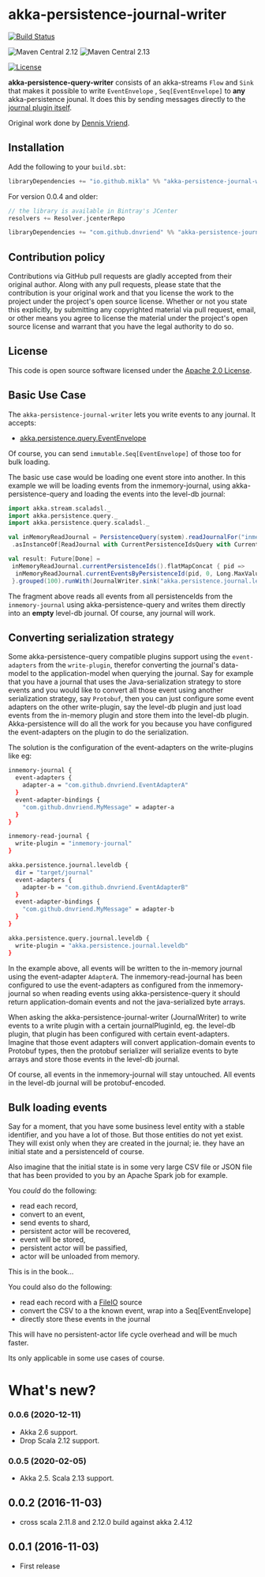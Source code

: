 # akka-persistence-journal-writer

[![Build Status](https://travis-ci.org/mikla/akka-persistence-jounal-writer.svg?branch=master)](https://travis-ci.org/github/mikla/akka-persistence-jounal-writer)

![Maven Central 2.12](https://img.shields.io/maven-central/v/io.github.mikla/akka-persistence-journal-writer_2.12.svg?label=Scala%202.12)
![Maven Central 2.13](https://img.shields.io/maven-central/v/io.github.mikla/akka-persistence-journal-writer_2.13.svg?label=Scala%202.13)

[![License](http://img.shields.io/:license-Apache%202-red.svg)](http://www.apache.org/licenses/LICENSE-2.0.txt)

__akka-persistence-query-writer__ consists of an akka-streams `Flow` and `Sink` that makes it possible to write
`EventEnvelope` , `Seq[EventEnvelope]` to __any__ akka-persistence jounal.
It does this by sending messages directly to the [journal plugin itself](http://doc.akka.io/api/akka/2.4/#akka.persistence.journal.japi.AsyncWriteJournal).

Original work done by [Dennis Vriend](https://github.com/dnvriend).

## Installation
Add the following to your `build.sbt`:

```scala
libraryDependencies += "io.github.mikla" %% "akka-persistence-journal-writer" % "0.0.6"
```

For version 0.0.4 and older:
```scala
// the library is available in Bintray's JCenter
resolvers += Resolver.jcenterRepo

libraryDependencies += "com.github.dnvriend" %% "akka-persistence-journal-writer" % "0.0.4"
```

## Contribution policy
Contributions via GitHub pull requests are gladly accepted from their original author. Along with any pull requests, please state that the contribution is your original work and that you license the work to the project under the project's open source license. Whether or not you state this explicitly, by submitting any copyrighted material via pull request, email, or other means you agree to license the material under the project's open source license and warrant that you have the legal authority to do so.

## License

This code is open source software licensed under the [Apache 2.0 License](http://www.apache.org/licenses/LICENSE-2.0.html).

## Basic Use Case
The `akka-persistence-journal-writer` lets you write events to any journal. It accepts:

- [akka.persistence.query.EventEnvelope](http://doc.akka.io/api/akka/2.4/#akka.persistence.query.EventEnvelope)

Of course, you can send `immutable.Seq[EventEnvelope]` of those too for bulk loading.

The basic use case would be loading one event store into another. In this example we will be loading events from
the inmemory-journal, using akka-persistence-query and loading the events into the level-db journal:

```scala
import akka.stream.scaladsl._
import akka.persistence.query._
import akka.persistence.query.scaladsl._

val inMemoryReadJournal = PersistenceQuery(system).readJournalFor("inmemory-read-journal")
 .asInstanceOf[ReadJournal with CurrentPersistenceIdsQuery with CurrentEventsByPersistenceIdQuery]

val result: Future[Done] =
 inMemoryReadJournal.currentPersistenceIds().flatMapConcat { pid =>
  inMemoryReadJournal.currentEventsByPersistenceId(pid, 0, Long.MaxValue)
 }.grouped(100).runWith(JournalWriter.sink("akka.persistence.journal.leveldb"))
```

The fragment above reads all events from all persistenceIds from the `inmemory-journal` using akka-persistence-query
and writes them directly into an __empty__ level-db journal. Of course, any journal will work.

## Converting serialization strategy
Some akka-persistence-query compatible plugins support using the `event-adapters` from the `write-plugin`, therefor converting
the journal's data-model to the application-model when querying the journal. Say for example that you have a journal that
uses the Java-serialization strategy to store events and you would like to convert all those event using another serialization
strategy, say `Protobuf`, then you can just configure some event adapters on the other write-plugin, say the level-db plugin and
just load events from the in-memory plugin and store them into the level-db plugin. Akka-persistence will do all the work
for you because you have configured the event-adapters on the plugin to do the serialization.

The solution is the configuration of the event-adapters on the write-plugins like eg:

```bash
inmemory-journal {
  event-adapters {
    adapter-a = "com.github.dnvriend.EventAdapterA"
  }
  event-adapter-bindings {
    "com.github.dnvriend.MyMessage" = adapter-a
  }
}

inmemory-read-journal {
  write-plugin = "inmemory-journal"
}

akka.persistence.journal.leveldb {
  dir = "target/journal"
  event-adapters {
    adapter-b = "com.github.dnvriend.EventAdapterB"
  }
  event-adapter-bindings {
    "com.github.dnvriend.MyMessage" = adapter-b
  }
}

akka.persistence.query.journal.leveldb {
  write-plugin = "akka.persistence.journal.leveldb"
}
```

In the example above, all events will be written to the in-memory journal using the event-adapter `AdapterA`.
The inmemory-read-journal has been configured to use the event-adapters as configured from the inmemory-journal
so when reading events using akka-persistence-query it should return application-domain events and not the java-serialized byte arrays.

When asking the akka-persistence-journal-writer (JournalWriter) to write events to a write plugin with a certain journalPluginId,
eg. the level-db plugin, that plugin has been configured with certain event-adapters. Imagine that those event adapters will
convert application-domain events to Protobuf types, then the protobuf serializer will serialize events to byte arrays and store
those events in the level-db journal.

Of course, all events in the inmemory-journal will stay untouched. All events in the level-db journal will be protobuf-encoded.

## Bulk loading events
Say for a moment, that you have some business level entity with a stable identifier, and you have a lot of those. But those entities
do not yet exist. They will exist only when they are created in the journal; ie. they have an initial state and a persistenceId of course.

Also imagine that the initial state is in some very large CSV file or JSON file that has been provided to you by an Apache Spark job for example.

You _could_ do the following:

- read each record,
- convert to an event,
- send events to shard,
- persistent actor will be recovered,
- event will be stored,
- persistent actor will be passified,
- actor will be unloaded from memory.

This is in the book...

You could also do the following:

- read each record with a [FileIO](http://doc.akka.io/api/akka/2.4/#akka.stream.scaladsl.FileIO$) source
- convert the CSV to a the known event, wrap into a Seq[EventEnvelope]
- directly store these events in the journal

This will have no persistent-actor life cycle overhead and will be much faster.

Its only applicable in some use cases of course.

# What's new?

### 0.0.6 (2020-12-11)
- Akka 2.6 support.
- Drop Scala 2.12 support.

### 0.0.5 (2020-02-05)
- Akka 2.5. Scala 2.13 support.

## 0.0.2 (2016-11-03)
  - cross scala 2.11.8 and 2.12.0 build against akka 2.4.12

## 0.0.1 (2016-11-03)
  - First release


